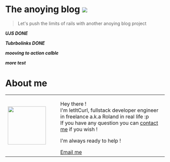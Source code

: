 # The anoying blog [![](https://img.shields.io/badge/autor-letItCurl-red.svg)](https://www.linkedin.com/in/roland-lopez-developer/?locale=en_US)
>Let's push the limits of rails with another anoying blog project

***UJS DONE***

***Tubrbolinks DONE***

***mooving to action calble***

***more test***

# About me

<table style="border: none;">
  <tr>
    <td>
      <div style="width: 120px;">
        <img style="width: 120px;" src="https://res.cloudinary.com/duydvdaxd/image/upload/w_120,c_fill,ar_1:1,g_auto/v1587723517/Rodeooo_khmmmu.jpg"/>
    </div>
    </td>
    <td>
      <div style="margin-left: 30px;">
        <p>Hey there !</br>
        I'm letItCurl, fullstack developer engineer in freelance a.k.a Roland in real life :p</br>
        If you have any question you can <a href="https://www.linkedin.com/in/roland-lopez-developer/?locale=en_US">contact me</a> if you wish !</p>
        <p>I'm always ready to help !</p>
        <a href="mailto:rolandlopez.developer@gmail.com?subject=H3y!4r3ù4va1la8le?">Email me</a>
    </div>
    </td>
  </tr>
</table>
